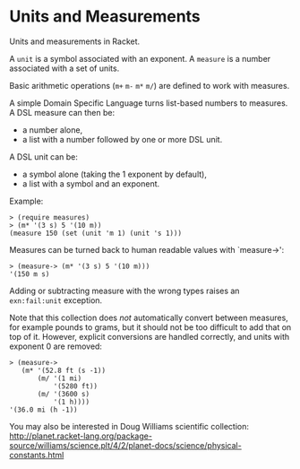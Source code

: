 Units and Measurements
======================

Units and measurements in Racket.

A `unit` is a symbol associated with an exponent.
A `measure` is a number associated with a set of units.

Basic arithmetic operations (`m+` `m-` `m*` `m/`) are defined to work with measures.

A simple Domain Specific Language turns list-based numbers to measures.
A DSL measure can then be:
* a number alone,
* a list with a number followed by one or more DSL unit.

A DSL unit can be:
* a symbol alone (taking the 1 exponent by default),
* a list with a symbol and an exponent.

Example:
```racket
> (require measures)
> (m* '(3 s) 5 '(10 m))
(measure 150 (set (unit 'm 1) (unit 's 1)))
```
Measures can be turned back to human readable values with `measure->':
```racket
> (measure-> (m* '(3 s) 5 '(10 m)))
'(150 m s)
```

Adding or subtracting measure with the wrong types raises an `exn:fail:unit` exception.

Note that this collection does _not_ automatically convert between measures,
for example pounds to grams, but it should not be too difficult to add that
on top of it.
However, explicit conversions are handled correctly, and units with exponent 0 are removed:
```racket
> (measure->
   (m* '(52.8 ft (s -1))
       (m/ '(1 mi)
           '(5280 ft))
       (m/ '(3600 s)
           '(1 h))))
'(36.0 mi (h -1))
```

You may also be interested in Doug Williams scientific collection:
http://planet.racket-lang.org/package-source/williams/science.plt/4/2/planet-docs/science/physical-constants.html

